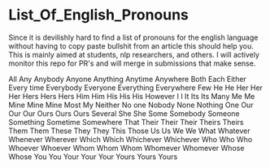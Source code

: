 # List_Of_English_Pronouns

Since it is devilishly hard to find a list of pronouns for the english language without having to copy paste bullshit from an article this should help you.  This is mainly aimed at students, nlp researchers, and others.  I will actively monitor this repo for PR's and will merge in submissions that make sense.


All
Any
Anybody
Anyone
Anything
Anytime
Anywhere
Both
Each
Either
Every time
Everybody
Everyone
Everything
Everywhere
Few
He
He
Her
Her
Her
Hers
Hers
Hers
Him
Him 
His
His
His
However
I
I
It
Its
Its
Many
Me
Me
Mine
Mine
Mine
Most
My
Neither
No one
Nobody
None
Nothing
One
Our
Our
Our
Ours
Ours
Ours
Several 
She
She
Some 
Somebody
Someone
Something
Sometime
Somewhere
That
Their
Their
Their
Theirs
Theirs 
Them
Them
These
They
They
This
Those
Us
Us
We
We
What
Whatever
Whenever
Wherever
Which
Which
Whichever
Whichever
Who
Who
Who
Whoever
Whoever
Whom
Whom
Whom 
Whomever
Whomever 
Whose
Whose
You
You
Your
Your
Your
Yours
Yours
Yours 

